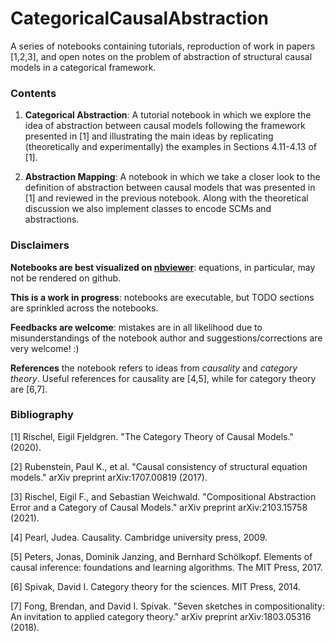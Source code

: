 
# CategoricalCausalAbstraction
A series of notebooks containing tutorials, reproduction of work in papers [1,2,3], and open notes on the problem of abstraction of structural causal models in a categorical framework.

### Contents

1. **Categorical Abstraction**: A tutorial notebook in which we explore the idea of abstraction between causal models following the framework presented in [1] and illustrating the main ideas by replicating (theoretically and experimentally) the examples in Sections 4.11-4.13 of [1].

2. **Abstraction Mapping**: A notebook in which we take a closer look to the definition of abstraction between causal models that was presented in [1] and reviewed in the previous notebook. Along with the theoretical discussion we also implement classes to encode SCMs and abstractions.

### Disclaimers

**Notebooks are best visualized on [nbviewer](https://nbviewer.jupyter.org/)**: equations, in particular, may not be rendered on github.

**This is a work in progress**: notebooks are executable, but TODO sections are sprinkled across the notebooks.

**Feedbacks are welcome**: mistakes are in all likelihood due to misunderstandings of the notebook author and suggestions/corrections are very welcome! :)

**References** the notebook refers to ideas from *causality* and *category theory*. Useful references for causality are [4,5], while for category theory are [6,7].

### Bibliography

[1] Rischel, Eigil Fjeldgren. "The Category Theory of Causal Models." (2020).

[2] Rubenstein, Paul K., et al. "Causal consistency of structural equation models." arXiv preprint arXiv:1707.00819 (2017).

[3] Rischel, Eigil F., and Sebastian Weichwald. "Compositional Abstraction Error and a Category of Causal Models." arXiv preprint arXiv:2103.15758 (2021).

[4] Pearl, Judea. Causality. Cambridge university press, 2009.

[5] Peters, Jonas, Dominik Janzing, and Bernhard Schölkopf. Elements of causal inference: foundations and learning algorithms. The MIT Press, 2017.

[6] Spivak, David I. Category theory for the sciences. MIT Press, 2014.

[7] Fong, Brendan, and David I. Spivak. "Seven sketches in compositionality: An invitation to applied category theory." arXiv preprint arXiv:1803.05316 (2018).
